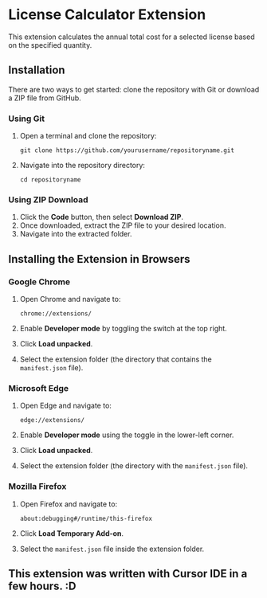 # License Calculator Extension

This extension calculates the annual total cost for a selected license based on the specified quantity.

## Installation

There are two ways to get started: clone the repository with Git or download a ZIP file from GitHub.

### Using Git

1. Open a terminal and clone the repository:

   `git clone https://github.com/yourusername/repositoryname.git`

2. Navigate into the repository directory:

   `cd repositoryname`

### Using ZIP Download

1. Click the **Code** button, then select **Download ZIP**.
2. Once downloaded, extract the ZIP file to your desired location.
3. Navigate into the extracted folder.

## Installing the Extension in Browsers

### Google Chrome

1. Open Chrome and navigate to:

   `chrome://extensions/`

2. Enable **Developer mode** by toggling the switch at the top right.
3. Click **Load unpacked**.
4. Select the extension folder (the directory that contains the `manifest.json` file).

### Microsoft Edge

1. Open Edge and navigate to:

   `edge://extensions/`

2. Enable **Developer mode** using the toggle in the lower-left corner.
3. Click **Load unpacked**.
4. Select the extension folder (the directory with the `manifest.json` file).

### Mozilla Firefox

1. Open Firefox and navigate to:

   `about:debugging#/runtime/this-firefox`

2. Click **Load Temporary Add-on**.
3. Select the `manifest.json` file inside the extension folder.

## This extension was written with Cursor IDE in a few hours. :D
